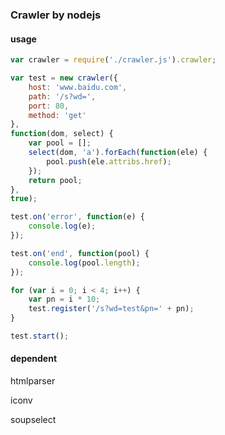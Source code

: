 ### Crawler by nodejs
  
#### usage
  
````js
var crawler = require('./crawler.js').crawler;

var test = new crawler({
	host: 'www.baidu.com',
	path: '/s?wd=',
	port: 80,
	method: 'get'
},
function(dom, select) {
	var pool = [];
	select(dom, 'a').forEach(function(ele) {
		pool.push(ele.attribs.href);
	});
	return pool;
},
true);

test.on('error', function(e) {
	console.log(e);
});

test.on('end', function(pool) {
	console.log(pool.length);
});

for (var i = 0; i < 4; i++) {
	var pn = i * 10;
	test.register('/s?wd=test&pn=' + pn);
}

test.start();
````

#### dependent
  
  htmlparser
  
  iconv
    
  soupselect


